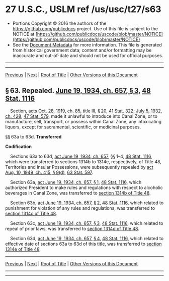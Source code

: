 ---
---

# 27 U.S.C., USLM ref /us/usc/t27/s63

* Portions Copyright © 2016 the authors of the https://github.com/publicdocs project.
  Use of this file is subject to the NOTICE at [https://github.com/publicdocs/uscode/blob/master/NOTICE](https://github.com/publicdocs/uscode/blob/master/NOTICE)
* See the [Document Metadata](././../../../..//README.md) for more information.
  This file is generated from historical government data; content and/or formatting may be inaccurate and out-of-date and should not be used for official purposes.

----------
----------

[Previous](./../../../..//us/usc/t27/ch2/m__us_usc_t27_s40a.md) | [Next](./../../../..//us/usc/t27/ch2/m__us_usc_t27_s64.md) | [Root of Title](./../../../../) | [Other Versions of this Document](https://publicdocs.github.io/go/links?ns=uslm&ref=%2Fus%2Fusc%2Ft27%2Fs63)

## § 63. Repealed. [June 19, 1934, ch. 657, § 3][/us/act/1934-06-19/ch657/s3], [48 Stat. 1116][/us/stat/48/1116]

    Section, acts [Oct. 28, 1919, ch. 85][/us/act/1919-10-28/ch85], title III, § 20, [41 Stat. 322][/us/stat/41/322]; [July 5, 1932, ch. 428][/us/act/1932-07-05/ch428], [47 Stat. 579][/us/stat/47/579], made it unlawful to introduce into Canal Zone, or to manufacture, sell, transport, or possess within Canal Zone, any intoxicating liquors, except for sacramental, scientific, or medicinal purposes.

§§ 63a to 63d. __Transferred__ 

 __Codification__ 

    Sections 63a to 63d, [act June 19, 1934, ch. 657][/us/act/1934-06-19/ch657], §§ 1–4, [48 Stat. 1116][/us/stat/48/1116], which were transferred to sections 1314b to 1314e, respectively, of Title 48, Territories and Insular Possessions, were subsequently repealed by [act Aug. 10, 1949, ch. 415, § 9(d)][/us/act/1949-08-10/ch415/s9/d], [63 Stat. 597][/us/stat/63/597].

    Section 63a, [act June 19, 1934, ch. 657, § 1][/us/act/1934-06-19/ch657/s1], [48 Stat. 1116][/us/stat/48/1116], which authorized President to make rules and regulations with respect to alcoholic beverages in Canal Zone, was transferred to [section 1314b of Title 48][/us/usc/t48/s1314b].

    Section 63b, [act June 19, 1934, ch. 657, § 2][/us/act/1934-06-19/ch657/s2], [48 Stat. 1116][/us/stat/48/1116], which related to punishment for violation of any rules and regulations, was transferred to [section 1314c of Title 48][/us/usc/t48/s1314c].

    Section 63c, [act June 19, 1934, ch. 657, § 3][/us/act/1934-06-19/ch657/s3], [48 Stat. 1116][/us/stat/48/1116], which related to repeal of prior laws, was transferred to [section 1314d of Title 48][/us/usc/t48/s1314d].

    Section 63d, [act June 19, 1934, ch. 657, § 4][/us/act/1934-06-19/ch657/s4], [48 Stat. 1116][/us/stat/48/1116], which related to effective date of sections 63a to 63d of this title, was transferred to [section 1314e of Title 48][/us/usc/t48/s1314e].

----------

[Previous](./../../../..//us/usc/t27/ch2/m__us_usc_t27_s40a.md) | [Next](./../../../..//us/usc/t27/ch2/m__us_usc_t27_s64.md) | [Root of Title](./../../../../) | [Other Versions of this Document](https://publicdocs.github.io/go/links?ns=uslm&ref=%2Fus%2Fusc%2Ft27%2Fs63)

----------
----------

[/us/act/1934-06-19/ch657/s3]: https://publicdocs.github.io/go/links?ns=uslm&ref=%2Fus%2Fact%2F1934-06-19%2Fch657%2Fs3
[/us/stat/48/1116]: https://publicdocs.github.io/go/links?ns=uslm&ref=%2Fus%2Fstat%2F48%2F1116
[/us/act/1919-10-28/ch85]: https://publicdocs.github.io/go/links?ns=uslm&ref=%2Fus%2Fact%2F1919-10-28%2Fch85
[/us/stat/41/322]: https://publicdocs.github.io/go/links?ns=uslm&ref=%2Fus%2Fstat%2F41%2F322
[/us/act/1932-07-05/ch428]: https://publicdocs.github.io/go/links?ns=uslm&ref=%2Fus%2Fact%2F1932-07-05%2Fch428
[/us/stat/47/579]: https://publicdocs.github.io/go/links?ns=uslm&ref=%2Fus%2Fstat%2F47%2F579
[/us/act/1934-06-19/ch657]: https://publicdocs.github.io/go/links?ns=uslm&ref=%2Fus%2Fact%2F1934-06-19%2Fch657
[/us/stat/48/1116]: https://publicdocs.github.io/go/links?ns=uslm&ref=%2Fus%2Fstat%2F48%2F1116
[/us/act/1949-08-10/ch415/s9/d]: https://publicdocs.github.io/go/links?ns=uslm&ref=%2Fus%2Fact%2F1949-08-10%2Fch415%2Fs9%2Fd
[/us/stat/63/597]: https://publicdocs.github.io/go/links?ns=uslm&ref=%2Fus%2Fstat%2F63%2F597
[/us/act/1934-06-19/ch657/s1]: https://publicdocs.github.io/go/links?ns=uslm&ref=%2Fus%2Fact%2F1934-06-19%2Fch657%2Fs1
[/us/stat/48/1116]: https://publicdocs.github.io/go/links?ns=uslm&ref=%2Fus%2Fstat%2F48%2F1116
[/us/usc/t48/s1314b]: https://publicdocs.github.io/go/links?ns=uslm&ref=%2Fus%2Fusc%2Ft48%2Fs1314b
[/us/act/1934-06-19/ch657/s2]: https://publicdocs.github.io/go/links?ns=uslm&ref=%2Fus%2Fact%2F1934-06-19%2Fch657%2Fs2
[/us/stat/48/1116]: https://publicdocs.github.io/go/links?ns=uslm&ref=%2Fus%2Fstat%2F48%2F1116
[/us/usc/t48/s1314c]: https://publicdocs.github.io/go/links?ns=uslm&ref=%2Fus%2Fusc%2Ft48%2Fs1314c
[/us/act/1934-06-19/ch657/s3]: https://publicdocs.github.io/go/links?ns=uslm&ref=%2Fus%2Fact%2F1934-06-19%2Fch657%2Fs3
[/us/stat/48/1116]: https://publicdocs.github.io/go/links?ns=uslm&ref=%2Fus%2Fstat%2F48%2F1116
[/us/usc/t48/s1314d]: https://publicdocs.github.io/go/links?ns=uslm&ref=%2Fus%2Fusc%2Ft48%2Fs1314d
[/us/act/1934-06-19/ch657/s4]: https://publicdocs.github.io/go/links?ns=uslm&ref=%2Fus%2Fact%2F1934-06-19%2Fch657%2Fs4
[/us/stat/48/1116]: https://publicdocs.github.io/go/links?ns=uslm&ref=%2Fus%2Fstat%2F48%2F1116
[/us/usc/t48/s1314e]: https://publicdocs.github.io/go/links?ns=uslm&ref=%2Fus%2Fusc%2Ft48%2Fs1314e


